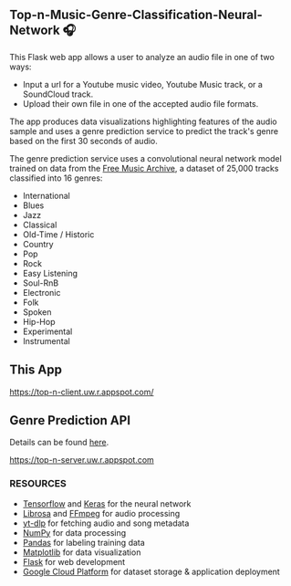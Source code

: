 ## Top-n-Music-Genre-Classification-Neural-Network :headphones:

This Flask web app allows a user to analyze an audio file in one of two ways: 

* Input a url for a Youtube music video, Youtube Music track, or a SoundCloud track. 
* Upload their own file in one of the accepted audio file formats. 

The app produces data visualizations highlighting features of the audio sample and uses a
genre prediction service to predict the track's genre based on the first 30 seconds of audio. 

The genre prediction service uses a convolutional neural network model trained on data from the 
[Free Music Archive](https://github.com/mdeff/fma), a dataset of 25,000 tracks classified into 16 genres: 
* International
* Blues
* Jazz
* Classical
* Old-Time / Historic
* Country
* Pop
* Rock
* Easy Listening
* Soul-RnB
* Electronic
* Folk
* Spoken
* Hip-Hop
* Experimental
* Instrumental

## This App

https://top-n-client.uw.r.appspot.com/

## Genre Prediction API

Details can be found [here](https://github.com/nonomalo/Top-n-Music-Genre-Classification-Neural-Network/tree/main/server/README.md).

https://top-n-server.uw.r.appspot.com



### RESOURCES
* [Tensorflow](https://www.tensorflow.org/) and [Keras](https://keras.io/) for the neural network
* [Librosa](https://librosa.org/doc/latest/index.html) and [FFmpeg](https://ffmpeg.org/) for audio processing
* [yt-dlp](https://github.com/yt-dlp/yt-dlp) for fetching audio and song metadata
* [NumPy](https://numpy.org/) for data processing
* [Pandas](https://pandas.pydata.org/) for labeling training data
* [Matplotlib](https://matplotlib.org/) for data visualization
* [Flask](https://flask.palletsprojects.com/en/2.1.x/) for web development
* [Google Cloud Platform](https://cloud.google.com/) for dataset storage & application deployment

